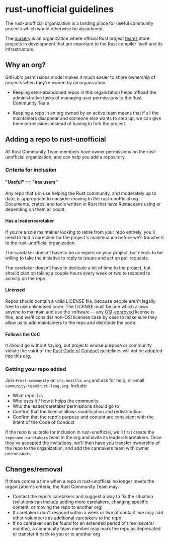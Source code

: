 # rust-unofficial guidelines

The rust-unofficial organization is a landing place for useful community
projects which would otherwise be abandoned.

The [nursery](https://github.com/rust-lang-nursery) is an organization where
official Rust project [teams](https://www.rust-lang.org/en-US/team.html) store
projects in development that are important to the Rust compiler itself and its
infrastructure.

## Why an org?

GitHub's permissions model makes it much easier to share ownership of projects
when they're owned by an organization.

* Keeping semi-abandoned repos in this organization helps offload the
  administrative tasks of managing user permissions to the Rust Community Team

* Keeping a repo in an org owned by an active team means that if all the
  maintainers disappear and someone else wants to step up, we can give them
  permissions instead of having to fork the project.

## Adding a repo to rust-unofficial

All Rust Community Team members have owner permissions on the rust-unofficial
organization, and can help you add a repository.

### Criteria for inclusion

#### "Useful" == "has users"

Any repo that's in use helping the Rust community, and moderately up to date,
is appropriate to consider moving to the rust-unofficial org. Documents,
crates, and tools written in Rust that have Rustaceans using or depending on
them all count.

#### Has a leader/caretaker

If you're a sole maintainer looking to retire from your repo entirely, you'll
need to find a caretaker for the project's maintenance before we'll transfer it
to the rust-unofficial organization.

The caretaker doesn't have to be an expert on your project, but needs to be
willing to take the initiative to reply to issues and act on pull requests.

The caretaker doesn't have to dedicate a lot of time to the project, but should
plan on taking a couple hours every week or two to respond to activity on the
repo.

#### Licensed

Repos should contain a valid LICENSE file, because people aren't legally free
to use unlicensed code. The LICENSE must be one which allows anyone to
maintain and use the software -- any
[OSI-approved](https://opensource.org/licenses) license is fine, and we'll
consider non-OSI licenses case by case to make sure they allow us to add
maintainers to the repo and distribute the code.

#### Follows the CoC

It should go without saying, but projects whose purpose or community violate
the spirit of the [Rust Code of
Conduct](https://www.rust-lang.org/en-US/conduct.html) guidelines will not be
adopted into this org.

### Getting your repo added

Join `#rust-community` on `irc.mozilla.org` and ask for help, or email
`community-team@rust-lang.org`. Include:

* What repo it is
* Who uses it / how it helps the community
* Who the leader/caretaker permissions should go to
* Confirm that the license allows modification and redistribution
* Confirm that the repo's purpose and content are consistent with the intent
  of the Code of Conduct

If the repo is suitable for inclusion in rust-unofficial, we'll first create
the `reponame-caretakers` team in the org and invite its leaders/caretakers.
Once they've accepted the invitations, we'll then have you transfer ownership
of the repo to the organization, and add the caretakers team with owner
permissions.

## Changes/removal

If there comes a time when a repo in rust-unofficial no longer meets the
organization's criteria, the Rust Community Team may:

* Contact the repo's caretakers and suggest a way to fix the situation
  (solutions can include adding more caretakers, changing specific content, or
  moving the repo to another org)
* If caretakers don't respond within a week or two of contact, we may add
  other volunteers as additional caretakers to the repo
* If no caretaker can be found for an extended period of time (several
  months), a community team member may mark the repo as deprecated or transfer
  it back to you or to another org

